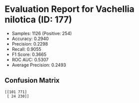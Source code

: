 # Evaluation Report for Vachellia nilotica (ID: 177)
- Samples: 1126 (Positive: 254)
- Accuracy: 0.2940
- Precision: 0.2298
- Recall: 0.9055
- F1 Score: 0.3665
- ROC AUC: 0.5307
- Average Precision: 0.2493

## Confusion Matrix
```
[[101 771]
 [ 24 230]]
```